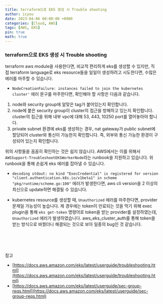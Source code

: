 ```yaml
---
title: terraform으로 EKS 생성 시 Trouble shooting
author: icyou
date: 2023-04-06 00:00:00 +0900
categories: [Cloud, AWS]
tags: [AWS, EKS]
pin: true
math: true
---
```


### terraform으로 EKS 생성 시 Trouble shooting
terraform aws module을 사용한다면, 비교적 편리하게 eks를 생성할 수 있지만, 직접 terraform language로 eks resource들을 일일이 생성하려고 시도한다면, 수많은 에러를 마주할 수 있습니다.
  
- `NodeCreationFailure: instances failed to join the kubernetes cluster'` 에러 문구를 마주한다면, 확인해야 할 사항은 다음과 같습니다.  
1. node와 security group에 알맞은 tag가 붙어있는지 확인합니다.
2. node에 붙은 security group이 cluster의 접근을 방해하고 있는지 확인합니다. cluster의 접근을 위해 내부 vpc에 대해 53, 443, 10250 port를 열어놓아야 합니다.
3. private subnet 환경에 eks를 생성하는 경우, nat gateway가 public subnet에 할당되어 cluster와 통신이 가능한지 확인합니다. 즉, 외부와 통신 가능한 환경이 구성되어 있는지 확인합니다.

위의 사항들을 꼼꼼히 확인하는 것은 쉽지 않습니다. AWS에서는 이를 위해서 
`AWSSupport-TroubleshootEKSWorkerNode`라는 runbook을 지원하고 있습니다.
위 runbook을 통해 손쉽게 eks 에러를 잡아낼 수 있습니다.

- `decoding stdout: no kind "ExecCredential" is registered for version "client.authentication.k8s.io/v1beta1" in scheme "pkg/runtime/scheme.go:100"` 에러가 발생한다면, aws cli version을 2 이상의 최신으로 update하면 해결될 수 있습니다.

- kubernetes resource를 생성할 때, `Unauthorized` 에러를 마주한다면, provider 문제일 가능성이 높습니다. 제 경우에는 token이 만료되는 것을 막기 위해 exec plugin을 통해 `eks get-token` 명령어로 token을 받는 provider를 설정하였는데, `Unauthorized` 에러가 발생하였습니다. aws_eks_cluster_auth를 통해 token을 받는 방식으로 바꿨더니 해결되는 것으로 보아 일종의 bug인 것 같습니다.

<br/><br/><br/><br/>
참고 
- [https://docs.aws.amazon.com/eks/latest/userguide/troubleshooting.html](https://docs.aws.amazon.com/eks/latest/userguide/troubleshooting.html)
- [https://docs.aws.amazon.com/eks/latest/userguide/sec-group-reqs.html](https://docs.aws.amazon.com/eks/latest/userguide/sec-group-reqs.html)